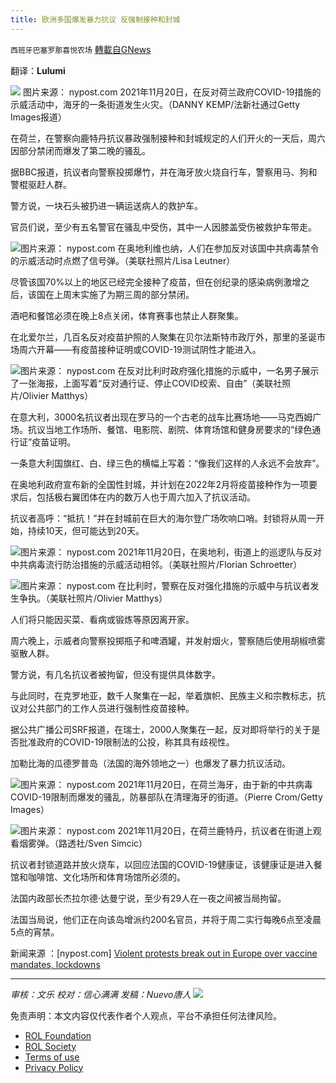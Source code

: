 ```yaml
---
title: 欧洲多国爆发暴力抗议 反强制接种和封城
---
```

`西班牙巴塞罗那喜悦农场` [轉載自GNews](https://gnews.org/zh-hans/1686150/)

翻译：**Lulumi**

![](https://assets.gnews.org/wp-content/uploads/2021/11/image-569.png) 图片来源： nypost.com 2021年11月20日，在反对荷兰政府COVID-19措施的示威活动中，海牙的一条街道发生火灾。（DANNY KEMP/法新社通过Getty Images报道）

在荷兰，在警察向鹿特丹抗议暴政强制接种和封城规定的人们开火的一天后，周六因部分禁闭而爆发了第二晚的骚乱。

据BBC报道，抗议者向警察投掷爆竹，并在海牙放火烧自行车，警察用马、狗和警棍驱赶人群。

警方说，一块石头被扔进一辆运送病人的救护车。

官员们说，至少有五名警官在骚乱中受伤，其中一人因膝盖受伤被救护车带走。

![](https://assets.gnews.org/wp-content/uploads/2021/11/image-573.png)图片来源： nypost.com 在奥地利维也纳，人们在参加反对该国中共病毒禁令的示威活动时点燃了信号弹。（美联社照片/Lisa Leutner）

尽管该国70%以上的地区已经完全接种了疫苗，但在创纪录的感染病例激增之后，该国在上周末实施了为期三周的部分禁闭。

酒吧和餐馆必须在晚上8点关闭，体育赛事也禁止人群聚集。

在北爱尔兰，几百名反对疫苗护照的人聚集在贝尔法斯特市政厅外，那里的圣诞市场周六开幕——有疫苗接种证明或COVID-19测试阴性才能进入。

![](https://assets.gnews.org/wp-content/uploads/2021/11/image-575.png)图片来源： nypost.com 在反对比利时政府强化措施的示威中，一名男子展示了一张海报，上面写着“反对通行证、停止COVID绞索、自由”（美联社照片/Olivier Matthys）

在意大利，3000名抗议者出现在罗马的一个古老的战车比赛场地——马克西姆广场。抗议当地工作场所、餐馆、电影院、剧院、体育场馆和健身房要求的“绿色通行证”疫苗证明。

一条意大利国旗红、白、绿三色的横幅上写着：“像我们这样的人永远不会放弃”。

在奥地利政府宣布新的全国性封城，并计划在2022年2月将疫苗接种作为一项要求后，包括极右翼团体在内的数万人也于周六加入了抗议活动。

抗议者高呼：“抵抗！”并在封城前在巨大的海尔登广场吹响口哨。封锁将从周一开始，持续10天，但可能达到20天。

![](https://assets.gnews.org/wp-content/uploads/2021/11/image-577.png)图片来源： nypost.com 2021年11月20日，在奥地利，街道上的巡逻队与反对中共病毒流行防治措施的示威活动相邻。（美联社照片/Florian Schroetter）

![](https://assets.gnews.org/wp-content/uploads/2021/11/image-579.png)图片来源： nypost.com 在比利时，警察在反对强化措施的示威中与抗议者发生争执。（美联社照片/Olivier Matthys）

人们将只能因买菜、看病或锻炼等原因离开家。

周六晚上，示威者向警察投掷瓶子和啤酒罐，并发射烟火，警察随后使用胡椒喷雾驱散人群。

警方说，有几名抗议者被拘留，但没有提供具体数字。

与此同时，在克罗地亚，数千人聚集在一起，举着旗帜、民族主义和宗教标志，抗议对公共部门的工作人员进行强制性疫苗接种。

据公共广播公司SRF报道，在瑞士，2000人聚集在一起，反对即将举行的关于是否批准政府的COVID-19限制法的公投，称其具有歧视性。

加勒比海的瓜德罗普岛（法国的海外领地之一）也爆发了暴力抗议活动。

![](https://assets.gnews.org/wp-content/uploads/2021/11/image-581.png)图片来源： nypost.com 2021年11月20日，在荷兰海牙，由于新的中共病毒COVID-19限制而爆发的骚乱，防暴部队在清理海牙的街道。（Pierre Crom/Getty Images）

![](https://assets.gnews.org/wp-content/uploads/2021/11/image-583.png)图片来源： nypost.com 2021年11月20日，在荷兰鹿特丹，抗议者在街道上观看烟雾弹。（路透社/Sven Simcic）

抗议者封锁道路并放火烧车，以回应法国的COVID-19健康证，该健康证是进入餐馆和咖啡馆、文化场所和体育场馆所必须的。

法国内政部长杰拉尔德·达曼宁说，至少有29人在一夜之间被当局拘留。

法国当局说，他们正在向该岛增派约200名官员，并将于周二实行每晚6点至凌晨5点的宵禁。

新闻来源 ：[nypost.com] [Violent protests break out in Europe over vaccine mandates, lockdowns](https://nypost.com/2021/11/21/europes-covid-19-vaccine-mandates-spark-violent-protests/)

* * *

*审核：文乐
 校对：信心满满
发稿：Nuevo唐人*
![](https://assets.gnews.org/wp-content/uploads/2021/11/GNEWS_CH.-1.jpeg)


 

免责声明：本文内容仅代表作者个人观点，平台不承担任何法律风险。

- [ROL Foundation](https://rolfoundation.org/)
- [ROL Society](https://rolsociety.org/)
- [Terms of use](https://gnews.org/terms-of-use-3/)
- [Privacy Policy](https://gnews.org/privacy-policy/)

